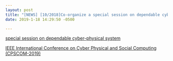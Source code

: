 ```yaml
---
layout: post
title: "[NEWS] [10/2018]Co-organize a special session on dependable cyber-physical system in IEEE International Conference on Cyber Physical and Social Computing (CPSCOM-2019). Please consider submit!"
date: 2019-1-18 14:29:50 -0500

---
```


[special session on dependable cyber-physical system](http://cse.stfx.ca/~cybermatics/2019/cpscom/CPSComDCPS.php)

[IEEE International Conference on Cyber Physical and Social Computing (CPSCOM-2019)](http://cse.stfx.ca/~cybermatics/2019/cpscom/index.php)


